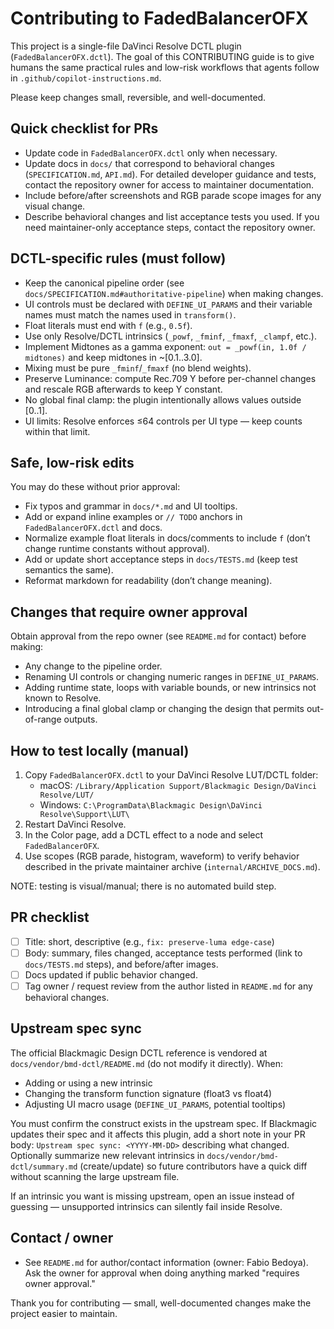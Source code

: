 # Contributing to FadedBalancerOFX

This project is a single-file DaVinci Resolve DCTL plugin (`FadedBalancerOFX.dctl`). The goal of this CONTRIBUTING guide is to give humans the same practical rules and low-risk workflows that agents follow in `.github/copilot-instructions.md`.

Please keep changes small, reversible, and well-documented.

## Quick checklist for PRs
- Update code in `FadedBalancerOFX.dctl` only when necessary.
- Update docs in `docs/` that correspond to behavioral changes (`SPECIFICATION.md`, `API.md`). For detailed developer guidance and tests, contact the repository owner for access to maintainer documentation.
- Include before/after screenshots and RGB parade scope images for any visual change.
- Describe behavioral changes and list acceptance tests you used. If you need maintainer-only acceptance steps, contact the repository owner.

## DCTL-specific rules (must follow)
- Keep the canonical pipeline order (see `docs/SPECIFICATION.md#authoritative-pipeline`) when making changes.
- UI controls must be declared with `DEFINE_UI_PARAMS` and their variable names must match the names used in `transform()`.
- Float literals must end with `f` (e.g., `0.5f`).
- Use only Resolve/DCTL intrinsics (`_powf`, `_fminf`, `_fmaxf`, `_clampf`, etc.).
- Implement Midtones as a gamma exponent: `out = _powf(in, 1.0f / midtones)` and keep midtones in ~[0.1..3.0].
- Mixing must be pure `_fminf`/`_fmaxf` (no blend weights).
- Preserve Luminance: compute Rec.709 Y before per-channel changes and rescale RGB afterwards to keep Y constant.
- No global final clamp: the plugin intentionally allows values outside [0..1].
- UI limits: Resolve enforces ≤64 controls per UI type — keep counts within that limit.

## Safe, low-risk edits
You may do these without prior approval:
- Fix typos and grammar in `docs/*.md` and UI tooltips.
- Add or expand inline examples or `// TODO` anchors in `FadedBalancerOFX.dctl` and docs.
- Normalize example float literals in docs/comments to include `f` (don’t change runtime constants without approval).
- Add or update short acceptance steps in `docs/TESTS.md` (keep test semantics the same).
- Reformat markdown for readability (don’t change meaning).

## Changes that require owner approval
Obtain approval from the repo owner (see `README.md` for contact) before making:
- Any change to the pipeline order.
- Renaming UI controls or changing numeric ranges in `DEFINE_UI_PARAMS`.
- Adding runtime state, loops with variable bounds, or new intrinsics not known to Resolve.
- Introducing a final global clamp or changing the design that permits out-of-range outputs.

## How to test locally (manual)
1. Copy `FadedBalancerOFX.dctl` to your DaVinci Resolve LUT/DCTL folder:
   - macOS: `/Library/Application Support/Blackmagic Design/DaVinci Resolve/LUT/`
   - Windows: `C:\ProgramData\Blackmagic Design\DaVinci Resolve\Support\LUT\`
2. Restart DaVinci Resolve.
3. In the Color page, add a DCTL effect to a node and select `FadedBalancerOFX`.
4. Use scopes (RGB parade, histogram, waveform) to verify behavior described in the private maintainer archive (`internal/ARCHIVE_DOCS.md`).

NOTE: testing is visual/manual; there is no automated build step.

## PR checklist
- [ ] Title: short, descriptive (e.g., `fix: preserve-luma edge-case`)
- [ ] Body: summary, files changed, acceptance tests performed (link to `docs/TESTS.md` steps), and before/after images.
- [ ] Docs updated if public behavior changed.
- [ ] Tag owner / request review from the author listed in `README.md` for any behavioral changes.

## Upstream spec sync
The official Blackmagic Design DCTL reference is vendored at `docs/vendor/bmd-dctl/README.md` (do not modify it directly). When:
- Adding or using a new intrinsic
- Changing the transform function signature (float3 vs float4)
- Adjusting UI macro usage (`DEFINE_UI_PARAMS`, potential tooltips)

You must confirm the construct exists in the upstream spec. If Blackmagic updates their spec and it affects this plugin, add a short note in your PR body: `Upstream spec sync: <YYYY-MM-DD>` describing what changed. Optionally summarize new relevant intrinsics in `docs/vendor/bmd-dctl/summary.md` (create/update) so future contributors have a quick diff without scanning the large upstream file.

If an intrinsic you want is missing upstream, open an issue instead of guessing — unsupported intrinsics can silently fail inside Resolve.

## Contact / owner
- See `README.md` for author/contact information (owner: Fabio Bedoya). Ask the owner for approval when doing anything marked "requires owner approval." 

Thank you for contributing — small, well-documented changes make the project easier to maintain.
